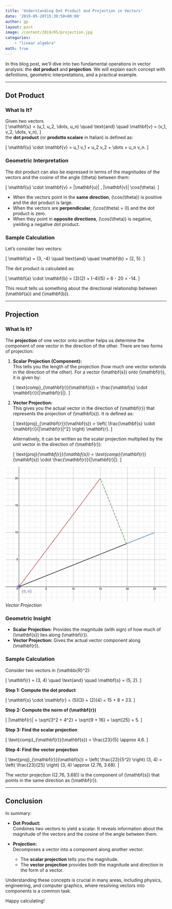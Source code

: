 ```yaml
---
title: 'Understanding Dot Product and Projection in Vectors'
date: '2019-05-20T15:39:50+00:00'
author: gp
layout: post
image: /content/2019/05/projection.jpg
categories:
    - "linear algebra"
math: true
---
```


In this blog post, we'll dive into two fundamental operations in vector analysis: the
**dot product** and **projection**. We will explain each concept with definitions, 
geometric interpretations, and a practical example.

---

## Dot Product

### What Is It?

Given two vectors  
\[
\mathbf{u} = (u_1, u_2, \dots, u_n) \quad \text{and} \quad \mathbf{v} = (v_1, v_2, \dots, v_n),
\]  
the **dot product** (or **prodotto scalare** in Italian) is defined as:

\[
\mathbf{u} \cdot \mathbf{v} = u_1 v_1 + u_2 v_2 + \dots + u_n v_n.
\]

### Geometric Interpretation

The dot product can also be expressed in terms of the magnitudes of the vectors and the cosine of the angle \(\theta\) between them:

\[
\mathbf{u} \cdot \mathbf{v} = \|\mathbf{u}\| \, \|\mathbf{v}\| \cos(\theta).
\]

- When the vectors point in the **same direction**, \(\cos(\theta)\) is positive and the dot product is large.
- When the vectors are **perpendicular**, \(\cos(\theta) = 0\) and the dot product is zero.
- When they point in **opposite directions**, \(\cos(\theta)\) is negative, yielding a negative dot product.

### Sample Calculation

Let’s consider two vectors:

\[
\mathbf{a} = (3, -4) \quad \text{and} \quad \mathbf{b} = (2, 5).
\]

The dot product is calculated as:

\[
\mathbf{a} \cdot \mathbf{b} = (3)(2) + (-4)(5) = 6 - 20 = -14.
\]

This result tells us something about the directional relationship between \(\mathbf{a}\) and \(\mathbf{b}\).

---

## Projection

### What Is It?

The **projection** of one vector onto another helps us determine the component of one vector in the direction of the other. There are two forms of projection:

1. **Scalar Projection (Component):**  
   This tells you the length of the projection (how much one vector extends in the direction of the other). For a vector \(\mathbf{s}\) onto \(\mathbf{r}\), it is given by:
   
   \[
   \text{comp}_{\mathbf{r}}(\mathbf{s}) = \frac{\mathbf{s} \cdot \mathbf{r}}{\|\mathbf{r}\|}.
   \]

2. **Vector Projection:**  
   This gives you the actual vector in the direction of \(\mathbf{r}\) that represents the projection of \(\mathbf{s}\). It is defined as:
   
   \[
   \text{proj}_{\mathbf{r}}(\mathbf{s}) = \left( \frac{\mathbf{s} \cdot \mathbf{r}}{\|\mathbf{r}\|^2} \right) \mathbf{r}.
   \]
   
   Alternatively, it can be written as the scalar projection multiplied by the unit vector in the direction of \(\mathbf{r}\):
   
   \[
   \text{proj}_{\mathbf{r}}(\mathbf{s}) = \text{comp}_{\mathbf{r}}(\mathbf{s}) \cdot \frac{\mathbf{r}}{\|\mathbf{r}\|}.
   \]

![](/content/2019/05/projection.jpg)
_Vector Projection_

### Geometric Insight

- **Scalar Projection:** Provides the magnitude (with sign) of how much of \(\mathbf{s}\) lies along \(\mathbf{r}\).
- **Vector Projection:** Gives the actual vector component along \(\mathbf{r}\).

### Sample Calculation

Consider two vectors in \(\mathbb{R}^2\):

\[
\mathbf{r} = (3, 4) \quad \text{and} \quad \mathbf{s} = (5, 2).
\]

**Step 1: Compute the dot product**

\[
\mathbf{s} \cdot \mathbf{r} = (5)(3) + (2)(4) = 15 + 8 = 23.
\]

**Step 2: Compute the norm of \(\mathbf{r}\)**

\[
\|\mathbf{r}\| = \sqrt{3^2 + 4^2} = \sqrt{9 + 16} = \sqrt{25} = 5.
\]

**Step 3: Find the scalar projection**

\[
\text{comp}_{\mathbf{r}}(\mathbf{s}) = \frac{23}{5} \approx 4.6.
\]

**Step 4: Find the vector projection**

\[
\text{proj}_{\mathbf{r}}(\mathbf{s}) = \left( \frac{23}{5^2} \right) (3, 4) = \left( \frac{23}{25} \right) (3, 4) \approx (2.76, 3.68).
\]

The vector projection \((2.76, 3.68)\) is the component of \(\mathbf{s}\) that points in the same direction as \(\mathbf{r}\).

---

## Conclusion

In summary:

- **Dot Product:**  
  Combines two vectors to yield a scalar. It reveals information about the magnitude of the vectors and the cosine of the angle between them.

- **Projection:**  
  Decomposes a vector into a component along another vector:
  - The **scalar projection** tells you the magnitude.
  - The **vector projection** provides both the magnitude and direction in the form of a vector.

Understanding these concepts is crucial in many areas, including physics, engineering, and computer graphics, where resolving vectors into components is a common task.

Happy calculating!
